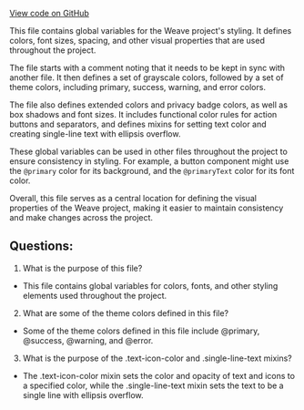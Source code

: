 [View code on GitHub](https://github.com/wandb/weave/weave-js/src/common/css/globals.less)

This file contains global variables for the Weave project's styling. It defines colors, font sizes, spacing, and other visual properties that are used throughout the project. 

The file starts with a comment noting that it needs to be kept in sync with another file. It then defines a set of grayscale colors, followed by a set of theme colors, including primary, success, warning, and error colors. 

The file also defines extended colors and privacy badge colors, as well as box shadows and font sizes. It includes functional color rules for action buttons and separators, and defines mixins for setting text color and creating single-line text with ellipsis overflow. 

These global variables can be used in other files throughout the project to ensure consistency in styling. For example, a button component might use the `@primary` color for its background, and the `@primaryText` color for its font color. 

Overall, this file serves as a central location for defining the visual properties of the Weave project, making it easier to maintain consistency and make changes across the project.
## Questions: 
 1. What is the purpose of this file?
- This file contains global variables for colors, fonts, and other styling elements used throughout the project.
2. What are some of the theme colors defined in this file?
- Some of the theme colors defined in this file include @primary, @success, @warning, and @error.
3. What is the purpose of the .text-icon-color and .single-line-text mixins?
- The .text-icon-color mixin sets the color and opacity of text and icons to a specified color, while the .single-line-text mixin sets the text to be a single line with ellipsis overflow.